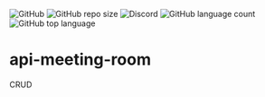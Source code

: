 <img alt="GitHub" src="https://img.shields.io/github/license/neeleshio/api-meeting-room"> <img alt="GitHub repo size" src="https://img.shields.io/github/repo-size/neeleshio/api-meeting-room"> <img alt="Discord" src="https://img.shields.io/discord/697820993862762588"> <img alt="GitHub language count" src="https://img.shields.io/github/languages/count/neeleshio/api-meeting-room"> <img alt="GitHub top language" src="https://img.shields.io/github/languages/top/neeleshio/api-meeting-room">

# api-meeting-room
CRUD

